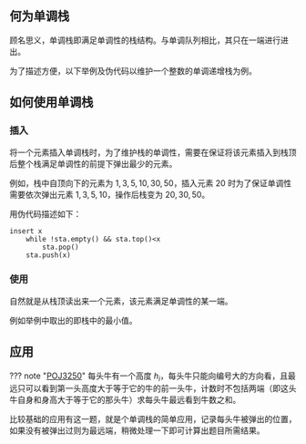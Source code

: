 ## 何为单调栈
顾名思义，单调栈即满足单调性的栈结构。与单调队列相比，其只在一端进行进出。

为了描述方便，以下举例及伪代码以维护一个整数的单调递增栈为例。

## 如何使用单调栈
### 插入
将一个元素插入单调栈时，为了维护栈的单调性，需要在保证将该元素插入到栈顶后整个栈满足单调性的前提下弹出最少的元素。

例如，栈中自顶向下的元素为 ${1,3,5,10,30,50}$，插入元素 $20$ 时为了保证单调性需要依次弹出元素 $1,3,5,10$，操作后栈变为 $20,30,50$。

用伪代码描述如下：

```
insert x
	while !sta.empty() && sta.top()<x
		sta.pop()
	sta.push(x)
```
### 使用
自然就是从栈顶读出来一个元素，该元素满足单调性的某一端。

例如举例中取出的即栈中的最小值。

## 应用
??? note "[POJ3250](http://poj.org/problem?id=3250)" 每头牛有一个高度 $h_i$，每头牛只能向编号大的方向看，且最远只可以看到第一头高度大于等于它的牛的前一头牛，计数时不包括两端（即这头牛自身和身高大于等于它的那头牛）求每头牛最远看到牛数之和。

比较基础的应用有这一题，就是个单调栈的简单应用，记录每头牛被弹出的位置，如果没有被弹出过则为最远端，稍微处理一下即可计算出题目所需结果。

